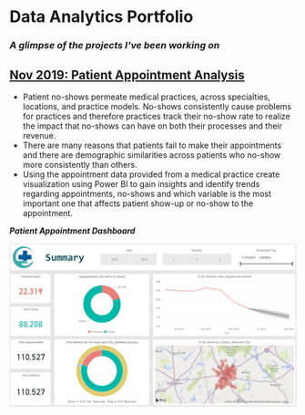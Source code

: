 # Data Analytics Portfolio
### *A glimpse of the projects I've been working on*  


## [**Nov 2019: Patient Appointment Analysis**](https://patientappointmentanalysis)
- Patient no-shows permeate medical practices, across specialties, locations, and practice models. No-shows consistently cause problems for practices and therefore practices track their no-show rate to realize the impact that no-shows can have on both their processes and their revenue. 
- There are many reasons that patients fail to make their appointments and there are demographic similarities across patients who no-show more consistently than others. 
- Using the appointment data provided from a medical practice create visualization using Power BI to gain insights and identify trends regarding appointments, no-shows and which variable is the most important one that affects patient show-up or no-show to the appointment.


***Patient Appointment Dashboard***

![](https://github.com/S-A-Khan/Shakeel-Khan-Portfolio/blob/master/PA%20Dashboard%20Image.png)
